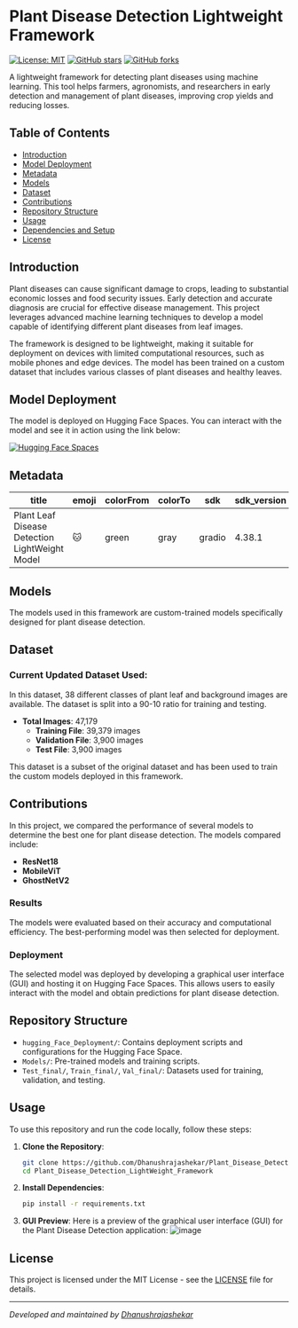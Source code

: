 # Plant Disease Detection Lightweight Framework

[![License: MIT](https://img.shields.io/badge/License-MIT-yellow.svg)](https://opensource.org/licenses/MIT)
[![GitHub stars](https://img.shields.io/github/stars/Dhanushrajashekar/Plant_Disease_Detection_LightWeight_Framework)](https://github.com/Dhanushrajashekar/Plant_Disease_Detection_LightWeight_Framework/stargazers)
[![GitHub forks](https://img.shields.io/github/forks/Dhanushrajashekar/Plant_Disease_Detection_LightWeight_Framework)](https://github.com/Dhanushrajashekar/Plant_Disease_Detection_LightWeight_Framework/network)

A lightweight framework for detecting plant diseases using machine learning. This tool helps farmers, agronomists, and researchers in early detection and management of plant diseases, improving crop yields and reducing losses.

## Table of Contents
- [Introduction](#introduction)
- [Model Deployment](#model-deployment)
- [Metadata](#metadata)
- [Models](#models)
- [Dataset](#dataset)
- [Contributions](#contributions)
- [Repository Structure](#repository-structure)
- [Usage](#usage)
- [Dependencies and Setup](#dependencies-and-setup)
- [License](#license)

## Introduction

Plant diseases can cause significant damage to crops, leading to substantial economic losses and food security issues. Early detection and accurate diagnosis are crucial for effective disease management. This project leverages advanced machine learning techniques to develop a model capable of identifying different plant diseases from leaf images.

The framework is designed to be lightweight, making it suitable for deployment on devices with limited computational resources, such as mobile phones and edge devices. The model has been trained on a custom dataset that includes various classes of plant diseases and healthy leaves.

## Model Deployment

The model is deployed on Hugging Face Spaces. You can interact with the model and see it in action using the link below:

[![Hugging Face Spaces](https://img.shields.io/badge/Hugging%20Face-Spaces-orange)](https://huggingface.co/spaces/Cringe1324/Plant_Leaf_Disease_Detection_LightWeight_Model)

## Metadata

| title | emoji | colorFrom | colorTo | sdk | sdk_version | app_file | pinned |
|-------|-------|-----------|---------|-----|-------------|----------|--------|
| Plant Leaf Disease Detection LightWeight Model | 🐱 | green | gray | gradio | 4.38.1 | app.py | false |

## Models

The models used in this framework are custom-trained models specifically designed for plant disease detection.

## Dataset

### Current Updated Dataset Used:

In this dataset, 38 different classes of plant leaf and background images are available. The dataset is split into a 90-10 ratio for training and testing.

- **Total Images**: 47,179
  - **Training File**: 39,379 images
  - **Validation File**: 3,900 images
  - **Test File**: 3,900 images

This dataset is a subset of the original dataset and has been used to train the custom models deployed in this framework.

## Contributions

In this project, we compared the performance of several models to determine the best one for plant disease detection. The models compared include:

- **ResNet18**
- **MobileViT**
- **GhostNetV2**

### Results

The models were evaluated based on their accuracy and computational efficiency. The best-performing model was then selected for deployment.

### Deployment

The selected model was deployed by developing a graphical user interface (GUI) and hosting it on Hugging Face Spaces. This allows users to easily interact with the model and obtain predictions for plant disease detection.

## Repository Structure

- `hugging_Face_Deployment/`: Contains deployment scripts and configurations for the Hugging Face Space.
- `Models/`: Pre-trained models and training scripts.
- `Test_final/`, `Train_final/`, `Val_final/`: Datasets used for training, validation, and testing.

## Usage

To use this repository and run the code locally, follow these steps:

1. **Clone the Repository**:
   ```bash
   git clone https://github.com/Dhanushrajashekar/Plant_Disease_Detection_LightWeight_Framework.git
   cd Plant_Disease_Detection_LightWeight_Framework

2. **Install Dependencies**:
   ```bash
   pip install -r requirements.txt

3. **GUI Preview**:
   Here is a preview of the graphical user interface (GUI) for the Plant Disease Detection application:
   ![image](https://github.com/user-attachments/assets/8100d717-0907-45aa-99c8-7b06fff16d40)


## License

This project is licensed under the MIT License - see the [LICENSE](LICENSE) file for details.

---

*Developed and maintained by [Dhanushrajashekar](https://github.com/Dhanushrajashekar)*
